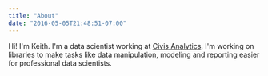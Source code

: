 ```yaml
---
title: "About"
date: "2016-05-05T21:48:51-07:00"
---
```


Hi! I'm Keith. I'm a data scientist working at
[Civis Analytics](https://www.civisanalytics.com). I'm working on libraries
to make tasks like data manipulation, modeling and reporting easier for
professional data scientists.
